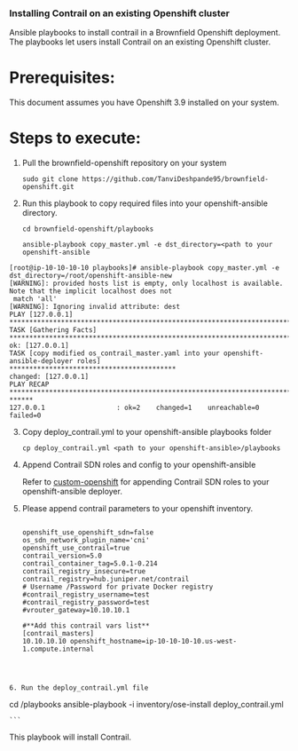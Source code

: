 
### Installing Contrail on an existing Openshift cluster

Ansible playbooks to install contrail in a Brownfield Openshift deployment. The playbooks let users install Contrail on an existing Openshift cluster.

# Prerequisites:
  This document assumes you have Openshift 3.9 installed on your system.

# Steps to execute:

1. Pull the brownfield-openshift repository on your system
   ```
   sudo git clone https://github.com/TanviDeshpande95/brownfield-openshift.git
   ```

2. Run this playbook to copy required files into your openshift-ansible directory.
   ```
   cd brownfield-openshift/playbooks
   ```
   ```
   ansible-playbook copy_master.yml -e dst_directory=<path to your openshift-ansible
   ```

 ```
 [root@ip-10-10-10-10 playbooks]# ansible-playbook copy_master.yml -e dst_directory=/root/openshift-ansible-new
 [WARNING]: provided hosts list is empty, only localhost is available. Note that the implicit localhost does not
  match 'all'
 [WARNING]: Ignoring invalid attribute: dest
 PLAY [127.0.0.1]
 *****************************************************************************************************************
 TASK [Gathering Facts]
 ***********************************************************************************************************
 ok: [127.0.0.1]
 TASK [copy modified os_contrail_master.yaml into your openshift-ansible-deployer roles]
 ******************************************
 changed: [127.0.0.1]
 PLAY RECAP
 *****************************************************************************************************************
 ******
 127.0.0.1                  : ok=2    changed=1    unreachable=0    failed=0
 ```
3. Copy deploy_contrail.yml to your openshift-ansible playbooks folder
   ```
   cp deploy_contrail.yml <path to your openshift-ansible>/playbooks
   ```

4. Append Contrail SDN roles and config to your openshift-ansible

   Refer to [custom-openshift](https://github.com/Juniper/custom-openshift) for appending Contrail SDN roles to
 your openshift-ansible deployer.

5. Please append contrail parameters to your openshift inventory.

   ```

   openshift_use_openshift_sdn=false
   os_sdn_network_plugin_name='cni'
   openshift_use_contrail=true
   contrail_version=5.0
   contrail_container_tag=5.0.1-0.214
   contrail_registry_insecure=true
   contrail_registry=hub.juniper.net/contrail
   # Username /Password for private Docker registry
   #contrail_registry_username=test
   #contrail_registry_password=test
   #vrouter_gateway=10.10.10.1

   #**Add this contrail vars list**
   [contrail_masters]
   10.10.10.10 openshift_hostname=ip-10-10-10-10.us-west-1.compute.internal
 
 
  ```
  
6. Run the deploy_contrail.yml file

   ```
   
   cd <path-to-your-openshift-ansible>/playbooks
   ansible-playbook -i inventory/ose-install deploy_contrail.yml
    
    ```


This playbook will install Contrail.
 
 


